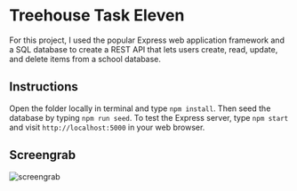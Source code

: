 # Treehouse Task Eleven

For this project, I used the popular Express web application framework and a SQL database to create a REST API that lets users create, read, update, and delete items from a school database.

## Instructions

Open the folder locally in terminal and type `npm install`. Then seed the database by typing `npm run seed`. To test the Express server, type `npm start` and visit `http://localhost:5000` in your web browser.

## Screengrab

![screengrab](https://repository-images.githubusercontent.com/256119071/bc596100-7472-11eb-8cb0-c692bae7ffa5)

